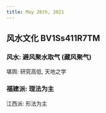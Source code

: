 ```yaml
---
title: May 26th, 2021
---
```


## 风水文化 BV1Ss411R7TM
### 风水: 避风聚水取气 (藏风聚气)
堪舆: 研究高低, 天地之学
### 福建派: 理法为主
江西派: 形法为主
